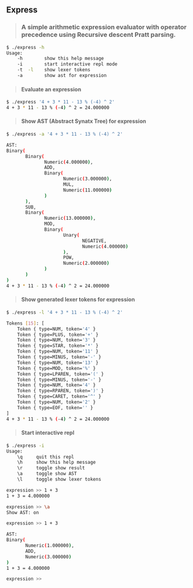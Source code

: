 ## Express
> ### A simple arithmetic expression evaluator with operator precedence using Recursive descent Pratt parsing.

```bash
$ ./express -h
Usage:
    -h        show this help message
    -i        start interactive repl mode
    -t  -l    show lexer tokens
    -a        show ast for expression
```


> #### Evaluate an expression


```bash
$ ./express '4 + 3 * 11 - 13 % (-4) ^ 2'
4 + 3 * 11 - 13 % (-4) ^ 2 = 24.000000
```


> #### Show AST (Abstract Synatx Tree) for expression


```bash
$ ./express -a '4 + 3 * 11 - 13 % (-4) ^ 2'

AST:
Binary(
       Binary(
              Numeric(4.000000),
              ADD,
              Binary(
                     Numeric(3.000000),
                     MUL,
                     Numeric(11.000000)
              )
       ),
       SUB,
       Binary(
              Numeric(13.000000),
              MOD,
              Binary(
                     Unary(
                            NEGATIVE,
                            Numeric(4.000000)
                     ),
                     POW,
                     Numeric(2.000000)
              )
       )
)
4 + 3 * 11 - 13 % (-4) ^ 2 = 24.000000
```


> #### Show generated lexer tokens for expression


```bash
$ ./express -l '4 + 3 * 11 - 13 % (-4) ^ 2'

Tokens [15]: [
    Token { type=NUM, token='4' }
    Token { type=PLUS, token='+' }
    Token { type=NUM, token='3' }
    Token { type=STAR, token='*' }
    Token { type=NUM, token='11' }
    Token { type=MINUS, token='-' }
    Token { type=NUM, token='13' }
    Token { type=MOD, token='%' }
    Token { type=LPAREN, token='(' }
    Token { type=MINUS, token='-' }
    Token { type=NUM, token='4' }
    Token { type=RPAREN, token=')' }
    Token { type=CARET, token='^' }
    Token { type=NUM, token='2' }
    Token { type=EOF, token='' }
]
4 + 3 * 11 - 13 % (-4) ^ 2 = 24.000000
```


> #### Start interactive repl


```bash
$ ./express -i
Usage:
    \q     quit this repl
    \h     show this help message
    \r     toggle show result
    \a     toggle show AST
    \l     toggle show lexer tokens

expression >> 1 + 3
1 + 3 = 4.000000

expression >> \a
Show AST: on

expression >> 1 + 3

AST:
Binary(
       Numeric(1.000000),
       ADD,
       Numeric(3.000000)
)
1 + 3 = 4.000000

expression >>

```
